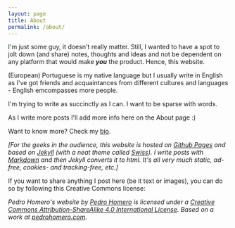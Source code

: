 ```yaml
---
layout: page
title: About
permalink: /about/
---
```


I'm just some guy, it doesn't really matter. Still, I wanted to have a spot to jolt down (and share) notes, thoughts and ideas and not be dependent on any platform that would make ***you*** the product. Hence, this website. 

(European) Portuguese is my native language but I usually write in English as I've got friends and acquaintances from different cultures and languages - English emcompasses more people.

I'm trying to write as succinctly as I can. I want to be sparse with words.

As I write more posts I'll add more info here on the About page :)

Want to know more? Check my [bio](https://www.pedrohomero.com/bio/).

*[For the geeks in the audience, this website is hosted on [Github Pages](https://pages.github.com/) and based on [Jekyll](https://jekyllrb.com) (with a neat theme called [Swiss](https://broccolini.net/swiss/)). I write posts with [Markdown](https://en.wikipedia.org/wiki/Markdown) and  then Jekyll converts it to html. It's all very much static, ad-free, cookies- and tracking-free, etc.]*

If you want to share anything I post here (be it text or images), you can do so by following this Creative Commons license:

*<span xmlns:dct="http://purl.org/dc/terms/" property="dct:title">Pedro Homero's website</span> by <a xmlns:cc="http://creativecommons.org/ns#" href="https://pedrohomero.com" property="cc:attributionName" rel="cc:attributionURL">Pedro Homero</a> is licensed under a <a rel="license" href="http://creativecommons.org/licenses/by-sa/4.0/">Creative Commons Attribution-ShareAlike 4.0 International License</a>.
Based on a work at <a xmlns:dct="http://purl.org/dc/terms/" href="https://www.pedrohomero.com" rel="dct:source">pedrohomero.com</a>.*
